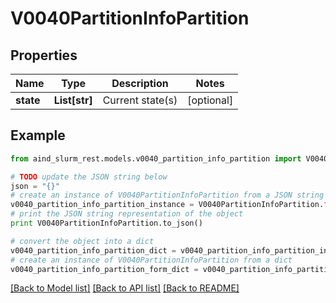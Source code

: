 # V0040PartitionInfoPartition


## Properties

Name | Type | Description | Notes
------------ | ------------- | ------------- | -------------
**state** | **List[str]** | Current state(s) | [optional] 

## Example

```python
from aind_slurm_rest.models.v0040_partition_info_partition import V0040PartitionInfoPartition

# TODO update the JSON string below
json = "{}"
# create an instance of V0040PartitionInfoPartition from a JSON string
v0040_partition_info_partition_instance = V0040PartitionInfoPartition.from_json(json)
# print the JSON string representation of the object
print V0040PartitionInfoPartition.to_json()

# convert the object into a dict
v0040_partition_info_partition_dict = v0040_partition_info_partition_instance.to_dict()
# create an instance of V0040PartitionInfoPartition from a dict
v0040_partition_info_partition_form_dict = v0040_partition_info_partition.from_dict(v0040_partition_info_partition_dict)
```
[[Back to Model list]](../README.md#documentation-for-models) [[Back to API list]](../README.md#documentation-for-api-endpoints) [[Back to README]](../README.md)


